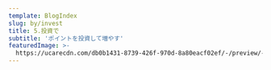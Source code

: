 ```yaml
---
template: BlogIndex
slug: by/invest
title: 5.投資で
subtitle: 'ポイントを投資して増やす'
featuredImage: >-
  https://ucarecdn.com/db0b1431-8739-426f-970d-8a80eacf02ef/-/preview/-/rotate/270/
---
```



